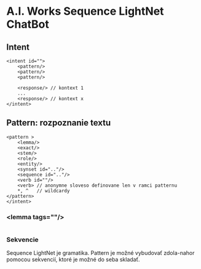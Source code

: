 # A.I. Works Sequence LightNet ChatBot


## Intent

```
<intent id="">
    <pattern/>
    <pattern/>
    <pattern/>

    <response/> // kontext 1
    ...
    <response/> // kontext x
</intent>

```


## Pattern: rozpoznanie textu

```
<pattern >
    <lemma/>
    <exact/>
    <stem/>
    <role/>
    <entity/>
    <synset id=".."/>
    <sequence id=".."/>
    <verb id=""/>
    <verb> // anonymne sloveso definovane len v ramci patternu
    *, ^   // wildcardy
</pattern>
</intent>

```

### &lt;lemma tags=""/&gt;



```
```

### Sekvencie


Sequence LightNet je gramatika. Pattern je možné vybudovať zdola-nahor pomocou sekvencií, ktoré je možné
do seba skladať.
